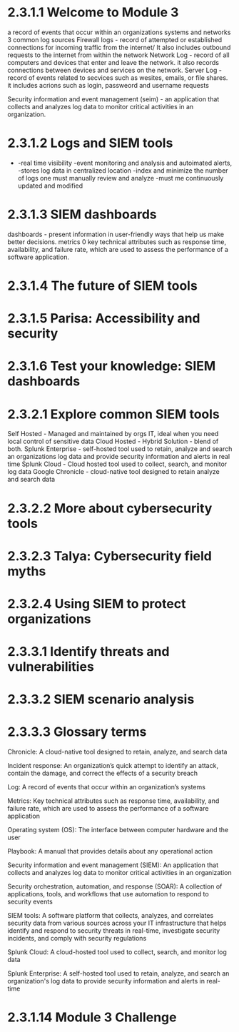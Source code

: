 # 2.3.1.1 Welcome to Module 3
a record of events that occur within an organizations systems and networks
3 common log sources
Firewall logs - record of attempted or established connections for incoming traffic from the internet/ It also includes outbound requests to the internet from within the network
Network Log - record of all computers and devices that enter and leave the network. it also records connections between devices and services on the network.
Server Log - record of events related to secvices such as wesites, emails, or file shares. it includes acrions such as login, passweord and username requests

Security information and event management (seim) - an application that collects and analyzes log data to monitor critical activities in an organization. 


# 2.3.1.2 Logs and SIEM tools
-    -real time visibility
    -event monitoring and analysis and autoimated alerts, 
    -stores log data in centralized location
    -index and minimize the number of logs one must manually review and analyze
    -must me continuously updated and modified 
# 2.3.1.3 SIEM dashboards
dashboards - present information in user-friendly ways that help us make better decisions.
metrics 0 key technical attributes such as response time, availability, and failure rate, which are used to assess the performance of a software application.

# 2.3.1.4 The future of SIEM tools


# 2.3.1.5 Parisa: Accessibility and security


# 2.3.1.6 Test your knowledge: SIEM dashboards


# 2.3.2.1 Explore common SIEM tools
Self Hosted - Managed and maintained by orgs IT, ideal when you need local control of sensitive data
Cloud Hosted - 
Hybrid Solution - blend of both. 
Splunk Enterprise - self-hosted tool used to retain, analyze and search an organizations log data and provide security information and alerts in real time
Splunk Cloud - Cloud hosted tool used to collect, search, and monitor log data
Google Chronicle - cloud-native tool designed to retain analyze and search data

# 2.3.2.2 More about cybersecurity tools


# 2.3.2.3 Talya: Cybersecurity field myths


# 2.3.2.4 Using SIEM to protect organizations


# 2.3.3.1 Identify threats and vulnerabilities


# 2.3.3.2 SIEM scenario analysis
#

# 2.3.3.3 Glossary terms
Chronicle: A cloud-native tool designed to retain, analyze, and search data

Incident response: An organization’s quick attempt to identify an attack, contain the damage, and correct the effects of a security breach

Log: A record of events that occur within an organization’s systems 

Metrics: Key technical attributes such as response time, availability, and failure rate, which are used to assess the performance of a software application

Operating system (OS): The interface between computer hardware and the user

Playbook: A manual that provides details about any operational action

Security information and event management (SIEM): An application that collects and analyzes log data to monitor critical activities in an organization

Security orchestration, automation, and response (SOAR): A collection of applications, tools, and workflows that use automation to respond to security events

SIEM tools: A software platform that collects, analyzes, and correlates security data from various sources across your IT infrastructure that helps identify and respond to security threats in real-time, investigate security incidents, and comply with security regulations

Splunk Cloud: A cloud-hosted tool used to collect, search, and monitor log data

Splunk Enterprise: A self-hosted tool used to retain, analyze, and search an organization's log data to provide security information and alerts in real-time

# 2.3.1.14 Module 3 Challenge
